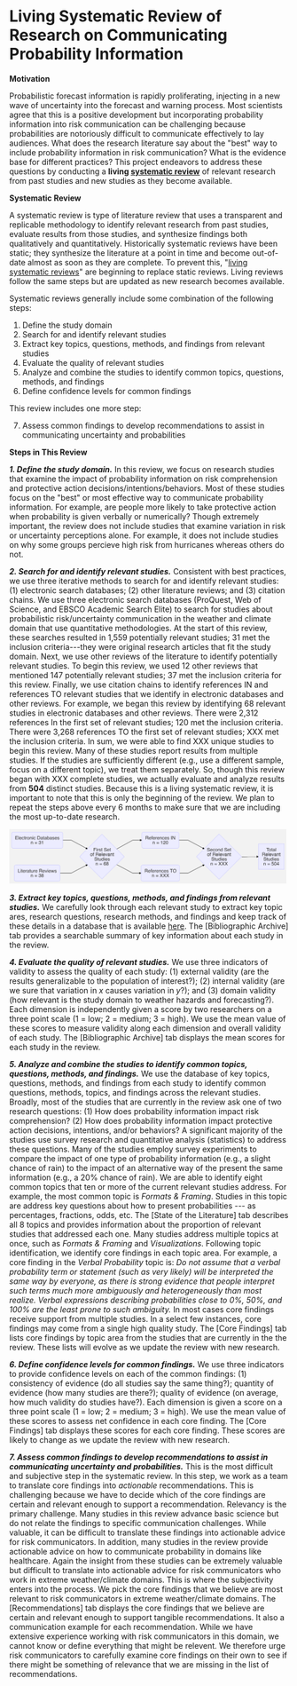 # Living Systematic Review of Research on Communicating Probability Information

**Motivation**

Probabilistic forecast information is rapidly proliferating, injecting in a new wave of uncertainty into the forecast and warning process. Most scientists agree that this is a positive development but incorporating probability information into risk communication can be challenging because probabilities are notoriously difficult to communicate effectively to lay audiences. What does the research literature say about the "best" way to include probability information in risk communication? What is the evidence base for different practices? This project endeavors to address these questions by conducting a **living [systematic review](https://en.wikipedia.org/wiki/Systematic_review)** of relevant research from past studies and new studies as they become available.

**Systematic Review**

A systematic review is type of literature review that uses a transparent and replicable methodology to identify relevant research from past studies, evaluate results from those studies, and synthesize findings both qualitatively and quantitatively. Historically systematic reviews have been static; they synthesize the literature at a point in time and become out-of-date almost as soon as they are complete. To prevent this, "[living systematic reviews](https://www.ncbi.nlm.nih.gov/pmc/articles/PMC3928029)" are beginning to replace static reviews. Living reviews follow the same steps but are updated as new research becomes available.

Systematic reviews generally include some combination of the following steps:

1. Define the study domain
2. Search for and identify relevant studies
3. Extract key topics, questions, methods, and findings from relevant studies
4. Evaluate the quality of relevant studies
5. Analyze and combine the studies to identify common topics, questions, methods, and findings
6. Define confidence levels for common findings

This review includes one more step:

7. Assess common findings to develop recommendations to assist in communicating uncertainty and probabilities

**Steps in This Review**

***1. Define the study domain.*** In this review, we focus on research studies that examine the impact of probability information on risk comprehension and protective action decisions/intentions/behaviors. Most of these studies focus on the "best" or most effective way to communicate probability information. For example, are people more likely to take protective action when probability is given verbally or numerically? Though extremely important, the review does not include studies that examine variation in risk or uncertainty perceptions alone. For example, it does not include studies on why some groups percieve high risk from hurricanes whereas others do not.

***2. Search for and identify relevant studies.*** Consistent with best practices, we use three iterative methods to search for and identify relevant studies: (1) electronic search databases; (2) other literature reviews; and (3) citation chains. We use three electronic search databases (ProQuest, Web of Science, and EBSCO Academic Search Elite) to search for studies about probabilistic risk/uncertainty communication in the weather and climate domain that use quantitative methodologies. At the start of this review, these searches resulted in 1,559 potentially relevant studies; 31 met the inclusion criteria---they were original research articles that fit the study domain. Next, we use other reviews of the literature to identify potentially relevant studies. To begin this review, we used 12 other reviews that mentioned 147 potentially relevant studies; 37 met the inclusion criteria for this review. Finally, we use citation chains to identify references IN and references TO relevant studies that we identify in electronic databases and other reviews. For example, we began this review by identifying 68 relevant studies in electronic databases and other reviews. There were 2,312 references In the first set of relevant studies; 120 met the inclusion criteria. There were 3,268 references TO the first set of relevant studies; XXX met the inclusion criteria. In sum, we were able to find XXX unique studies to begin this review. Many of these studies report results from multiple studies. If the studies are sufficiently different (e.g., use a different sample, focus on a different topic), we treat them separately. So, though this review began with XXX complete studies, we actually evaluate and analyze results from **504** distinct studies. Because this is a living systematic review, it is important to note that this is only the beginning of the review. We plan to repeat the steps above every 6 months to make sure that we are including the most up-to-date research.

 <img src="https://github.com/oucrcm/probcom/blob/master/flowchart.png" width="500" alt="chart"></a>

***3. Extract key topics, questions, methods, and findings from relevant studies.*** We carefully look through each relevant study to extract key topic ares, research questions, research methods, and findings and keep track of these details in a database that is available [here](https://docs.google.com/spreadsheets/d/1IyHoJpZiOV6_0soAgWqEoDCK4Uh9OnvxxaL0aRryN5M/edit#gid=0). The [Bibliographic Archive] tab provides a searchable summary of key information about each study in the review.

***4. Evaluate the quality of relevant studies.*** We use three indicators of validity to assess the quality of each study: (1) external validity (are the results generalizable to the population of interest?); (2) internal validity (are we sure that variation in *x* causes variation in *y*?); and (3) domain validity (how relevant is the study domain to weather hazards and forecasting?). Each dimension is independently given a score by two researchers on a three point scale (1 = low; 2 = medium; 3 = high). We use the mean value of these scores to measure validity along each dimension and overall validity of each study. The [Bibliographic Archive] tab displays the mean scores for each study in the review.

***5. Analyze and combine the studies to identify common topics, questions, methods, and findings.*** We use the database of key topics, questions, methods, and findings from each study to identify common questions, methods, topics, and findings across the relevant studies. Broadly, most of the studies that are currently in the review ask one of two research questions: (1) How does probability information impact risk comprehension? (2) How does probability information impact protective action decisions, intentions, and/or behaviors? A significant majority of the studies use survey research and quantitative analysis (statistics) to address these questions. Many of the studies employ survey experiments to compare the impact of one type of probability information (e.g., a slight chance of rain) to the impact of an alternative way of the present the same information (e.g., a 20% chance of rain). We are able to identify eight common topics that ten or more of the current relevant studies address. For example, the most common topic is *Formats & Framing*. Studies in this topic are address key questions about how to present probabilities --- as percentages, fractions, odds, etc. The [State of the Literature] tab describes all 8 topics and provides information about the proportion of relevant studies that addressed each one. Many studies address multiple topics at once, such as *Formats & Framing* and *Visualizations*. Following topic identification, we identify core findings in each topic area. For example, a core finding in the *Verbal Probability* topic is: *Do not assume that a verbal probability term or statement (such as very likely) will be interpreted the same way by everyone, as there is strong evidence that people interpret such terms much more ambiguously and heterogeneously than most realize. Verbal expressions describing probabilities close to 0%, 50%, and 100% are the least prone to such ambiguity.* In most cases core findings receive support from multiple studies. In a select few instances, core findings may come from a single high quality study. The [Core Findings] tab lists core findings by topic area from the studies that are currently in the the review. These lists will evolve as we update the review with new research.

***6. Define confidence levels for common findings.*** We use three indicators to provide confidence levels on each of the common findings: (1) consistency of evidence (do all studies say the same thing?); quantity of evidence (how many studies are there?); quality of evidence (on average, how much validity do studies have?). Each dimension is given a score on a three point scale (1 = low; 2 = medium; 3 = high). We use the mean value of these scores to assess net confidence in each core finding. The [Core Findings] tab displays these scores for each core finding. These scores are likely to change as we update the review with new research.

***7. Assess common findings to develop recommendations to assist in communicating uncertainty and probabilities.*** This is the most difficult and subjective step in the systematic review. In this step, we work as a team to translate core findings into *actionable* recommendations. This is challenging because we have to decide which of the core findings are certain and relevant enough to support a recommendation. Relevancy is the primary challenge. Many studies in this review advance basic science but do not relate the findings to specific communication challenges. While valuable, it can be difficult to translate these findings into actionable advice for risk communicators. In addition, many studies in the review provide actionable advice on how to communicate probability in domains like healthcare. Again the insight from these studies can be extremely valuable but difficult to translate into actionable advice for risk communicators who work in extreme weather/climate domains. This is where the subjectivity enters into the process. We pick the core findings that we believe are most relevant to risk communicators in extreme weather/climate domains. The [Recommendations] tab displays the core findings that we believe are certain and relevant enough to support tangible recommendations. It also a communication example for each recommendation. While we have extensive experience working with risk communicators in this domain, we cannot know or define everything that might be relevent. We therefore urge risk communicators to carefully examine core findings on their own to see if there might be something of relevance that we are missing in the list of recommendations.
